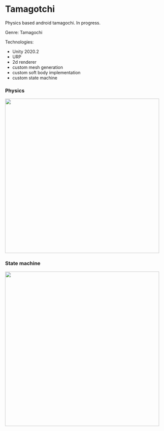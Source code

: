 # Tamagotchi

Physics based android tamagochi. In progress.

Genre: Tamagochi

Technologies:
- Unity 2020.2
- URP
- 2d renderer
- custom mesh generation
- custom soft body implementation
- custom state machine


### Physics

<img src="https://user-images.githubusercontent.com/28929816/152701955-d38769fc-d6b3-49d9-ae57-703f028cc8fc.gif" height="500" />

### State machine

<img src="https://user-images.githubusercontent.com/28929816/152702192-f96bd052-4d99-4358-a7df-d39eaeece523.gif" height="500" />
